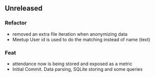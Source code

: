 ## Unreleased

### Refactor

- removed an extra file iteration when anonymizing data
- Meetup User id is used to do the matching instead of name (text)

### Feat

- attendance now is being stored and exposed as a metric
- Initial Commit. Data parsing, SQLite storing and some queries
